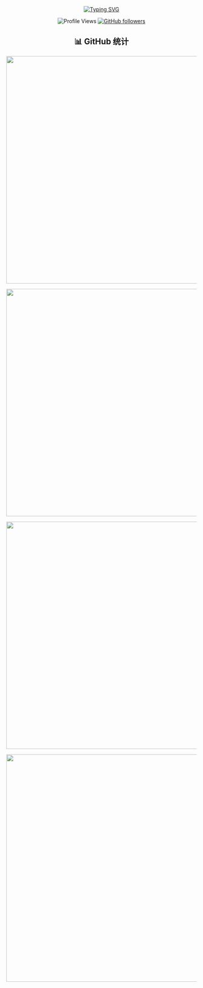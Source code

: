 <p align="center"> 
  <a href="https://git.io/typing-svg"><img src="https://readme-typing-svg.demolab.com?font=Righteous&size=32&duration=3000&pause=1000&color=8F7FD3DE&center=true&vCenter=true&width=435&lines=Hello!+Welcome+to+smallkaka's+space!;Nice+to+meet+you+%F0%9F%91%8B" alt="Typing SVG" /></a>
</p>

<div align="center">
  <img src="https://komarev.com/ghpvc/?username=smallkaka&color=blueviolet" alt="Profile Views" />
  <a href="https://github.com/smallkaka?tab=followers">
    <img src="https://img.shields.io/github/followers/smallkaka?label=Followers&style=social" alt="GitHub followers" />
  </a>
</div>

<h2 align="center">📊 GitHub 统计</h2>

<p align="center"> 
  <img src="https://github-readme-stats.vercel.app/api?username=smallkaka&show_icons=true&theme=tokyonight&hide_border=true&include_all_commits=true&count_private=true" width="600"/>
</p>

<p align="center">
  <img src="https://github-readme-streak-stats.herokuapp.com/?user=smallkaka&theme=tokyonight&hide_border=true" width="600" />
</p>

<p align="center"> 
  <img src="https://github-profile-trophy.vercel.app/?username=smallkaka&rank=SECRET,SSS,SS,S,AAA,AA,A,B&theme=tokyonight&column=-1&no-frame=true" width="600"/>
</p>

<p align="center"> 
  <img src="https://github-readme-activity-graph-chi.vercel.app/graph?username=smallkaka&theme=tokyo-night" width="600"/>
</p>
